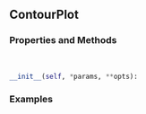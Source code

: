 ## <a id="McUtils.Plots.Plots.ContourPlot">ContourPlot</a>


### Properties and Methods
<a id="McUtils.Plots.Plots.ContourPlot.__init__">&nbsp;</a>
```python
__init__(self, *params, **opts): 
```

### Examples
